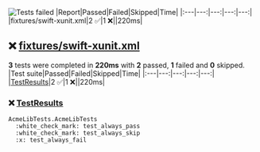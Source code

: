 ![Tests failed](https://img.shields.io/badge/tests-2%20passed%2C%201%20failed-critical)
|Report|Passed|Failed|Skipped|Time|
|:---|---:|---:|---:|---:|
|fixtures/swift-xunit.xml|2 :white_check_mark:|1 :x:||220ms|
## :x: <a id="user-content-r0" href="#r0">fixtures/swift-xunit.xml</a>
**3** tests were completed in **220ms** with **2** passed, **1** failed and **0** skipped.
|Test suite|Passed|Failed|Skipped|Time|
|:---|---:|---:|---:|---:|
|[TestResults](#r0s0)|2 :white_check_mark:|1 :x:||220ms|
### :x: <a id="user-content-r0s0" href="#r0s0">TestResults</a>
```
AcmeLibTests.AcmeLibTests
  :white_check_mark: test_always_pass
  :white_check_mark: test_always_skip
  :x: test_always_fail
```